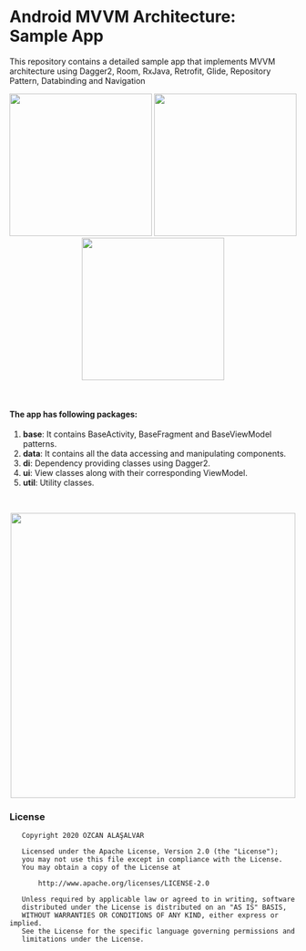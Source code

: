 # Android MVVM Architecture: Sample App

This repository contains a detailed sample app that implements MVVM architecture using Dagger2, Room, RxJava, Retrofit, Glide, Repository Pattern, Databinding and Navigation
<p align="center">
  <img src="https://user-images.githubusercontent.com/66948288/84705721-84556200-af64-11ea-9de4-c8f73cf6d785.png" width="250">
  <img src="https://user-images.githubusercontent.com/66948288/84705714-81f30800-af64-11ea-919e-fc4345caf039.png" width="250">
  <img src="https://user-images.githubusercontent.com/66948288/84705704-7c95bd80-af64-11ea-85cc-a4f8dc435057.png" width="250">
</p>
<br>
 
#### The app has following packages:
1. **base**: It contains BaseActivity, BaseFragment and BaseViewModel patterns.
2. **data**: It contains all the data accessing and manipulating components.
3. **di**: Dependency providing classes using Dagger2.
4. **ui**: View classes along with their corresponding ViewModel.
5. **util**: Utility classes.
<br>

<p align="center">
  <img src="https://user-images.githubusercontent.com/66948288/84710594-32650a00-af6d-11ea-9dc8-4afde65cb1ed.png" width="500"> </p>

### License
```
   Copyright 2020 ÖZCAN ALAŞALVAR

   Licensed under the Apache License, Version 2.0 (the "License");
   you may not use this file except in compliance with the License.
   You may obtain a copy of the License at

       http://www.apache.org/licenses/LICENSE-2.0

   Unless required by applicable law or agreed to in writing, software
   distributed under the License is distributed on an "AS IS" BASIS,
   WITHOUT WARRANTIES OR CONDITIONS OF ANY KIND, either express or implied.
   See the License for the specific language governing permissions and
   limitations under the License.
```
 
